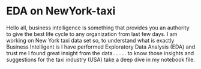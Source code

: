 # EDA on NewYork-taxi
Hello all, business intelligence is something that provides you an authority to give the best life cycle to any organization from last few days. I am working on New York taxi data set so, to understand what is exactly Business Intelligent is I have performed Exploratory Data Analysis (EDA) and trust me I found great insight from the data……… to know those insights and suggestions for the taxi industry (USA) take a deep dive in my notebook file.
